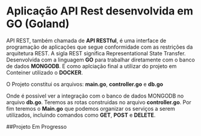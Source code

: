 # Aplicação API Rest desenvolvida em GO (Goland)


API REST, também chamada de <b>API RESTful</b>, é uma interface de programação de aplicações que segue conformidade com as restrições da arquitetura REST. A sigla REST significa Representational State Transfer. Desenvolvida com a linguagem <b>GO</b> para trabalhar diretamente com o banco de dados <b>MONGODB</b>. E como aplciação final a utilizar do projeto em Conteiner utilizado o <b>DOCKER</b>.

O Projeto constitui os arquivos: <b>main.go</b>, <b>controller.go</b> e <b>db.go</b>

Onde é possivel ver a integração com o banco de dados MONGODB no arquivo <b>db.go</b>.
Teremos as rotas construidas no arquivo <b>controller.go</b>.
Por fim teremos o <b>Main.go</b> que podemos organizar os serviços a serem utilizados, incluindo comandos como <b>GET</b>, <b>POST</b> e <b>DELETE</b>.

##Projeto Em Progresso



